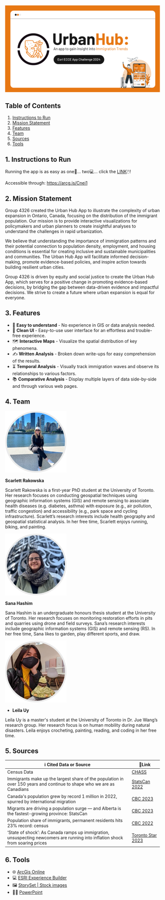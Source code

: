 <!-- Introduction -->
![alt text](./images/Banner.png)

<!-- Table of contents (Links) -->
## Table of Contents
1. [Instructions to Run](#instructions)
2. [ Mission Statement ](#mission-statement)
3. [ Features ](#features)
4. [ Team ](#team)
5. [ Sources ](#sources)
6. [ Tools ](#tools)

<a name="instructions"></a>

## 1. Instructions to Run

Running the app is as easy as one🏃... two💻... click the [LINK](https://experience.arcgis.com/experience/478359d85bb14247ac35af9cded6f13d/page/Page/?views=Immigration&org=utoronto)🖱️!

Accessible through: https://arcg.is/Cnei1

<a name="mission-statement"></a>

## 2. Mission Statement
Group 4326 created the Urban Hub App to illustrate the complexity of urban expansion in Ontario, Canada, focusing on the distribution of the immigrant population. Our mission is to provide interactive visualizations for policymakers and urban planners to create insightful analyses to understand the challenges in rapid urbanization. 

We believe that understanding the importance of immigration patterns and their potential connection to population density, employment, and housing conditions is essential for creating inclusive and sustainable municipalities and communities. The Urban Hub App will facilitate informed decision-making, promote evidence-based policies, and inspire action towards building resilient urban cities. 

Group 4326 is driven by equity and social justice to create the Urban Hub App, which serves for a positive change in promoting evidence-based decisions, by bridging the gap between data-driven evidence and impactful decisions. We strive to create a future where urban expansion is equal for everyone. 

<a name="features"></a>

## 3. Features
- 🧠 **Easy to understand** - No experience in GIS or data analysis needed.
- 🧹 **Clean UI** - Easy-to-use user interface for an effortless and trouble-free experience.
- 🗺️ **Interactive Maps** - Visualize the spatial distribution of key phenomena.
- ✍️ **Written Analysis** - Broken down write-ups for easy comprehension of the results.
- ⏳ **Temporal Analysis** - Visually track immigration waves and observe its relationships to various factors.
- 📚 **Comparative Analysis** - Display multiple layers of data side-by-side and through various web pages.

<a name="team"/></a>

## 4. Team
<img src="./images/scarlett.png" alt="Scarlett Rakowska" width="200"/>

**Scarlett Rakowska**

Scarlett Rakowska is a first-year PhD student at the University of Toronto. Her research focuses on conducting geospatial techniques using geographic information systems (GIS) and remote sensing to associate health diseases (e.g. diabetes, asthma) with exposure (e.g., air pollution, traffic congestion) and accessibility (e.g., park space and cycling infrastructure). Scarlett’s research interests include health geography and geospatial statistical analysis. In her free time, Scarlett enjoys running, biking, and painting. 

<img src="./images/sana.png" alt="Sana Hashima" width="200"/>

**Sana Hashim**

Sana Hashim is an undergraduate honours thesis student at the University of Toronto. Her research focuses on monitoring restoration efforts in pits and quarries using drone and field surveys. Sana’s research interests include geographic information systems (GIS) and remote sensing (RS). In her free time, Sana likes to garden, play different sports, and draw. 

<img src="./images/leila.png" alt="Leila Uy" width="200"/>

- **Leila Uy**

Leila Uy is a master's student at the University of Toronto in Dr. Jue Wang’s research group. Her research focus is on human mobility during natural disasters. Leila enjoys crocheting, painting, reading, and coding in her free time. 

<a name="sources"/></a>

## 5. Sources
| ℹ️ Cited Data or Source | 🔗Link |
|--|--|
| Census Data |  [CHASS](https://datacentre.chass.utoronto.ca/)|
| Immigrants make up the largest share of the population in over 150 years and continue to shape who we are as Canadians | [StatsCan 2022](https://www150.statcan.gc.ca/n1/daily-quotidien/221026/dq221026a-eng.htm)|
| Canada's population grew by record 1 million in 2022, spurred by international migration | [CBC 2023](https://www.cbc.ca/news/canada/canada-record-population-growth-migration-1.6787428) |
| Migrants are driving a population surge — and Alberta is the fastest-growing province: StatsCan | [CBC 2023](https://www.cbc.ca/news/politics/alberta-fastest-growing-population-statscan-1.6979680) |
| Population share of immigrants, permanent residents hits 23% record: census | [CBC 2022](https://www.cbc.ca/news/politics/statistics-canada-immigration-census-1.6629861) |
| ‘State of shock’: As Canada ramps up immigration, unsuspecting newcomers are running into inflation shock from soaring prices | [Toronto Star 2023](https://www.thestar.com/business/state-of-shock-as-canada-ramps-up-immigration-unsuspecting-newcomers-are-running-into-inflation-shock/article_cb274d89-56da-50e5-afc7-b5bab319c390.html#:~:text='State%20of%20shock'%3A%20As,underclass%20trapped%20in%20precarious%20work.)


<a name="tools"/></a>

## 6. Tools
- 🌐 [ArcGis Online](https://www.arcgis.com/index.html)
- 💻 [ESRI Experience Builder](https://www.esri.com/en-us/arcgis/products/arcgis-experience-builder/overview)
- 🖼️ [StorySet | Stock images](https://storyset.com/)
- 👩‍🏫 [PowerPoint](https://www.microsoft.com/en-ca/microsoft-365/powerpoint)
